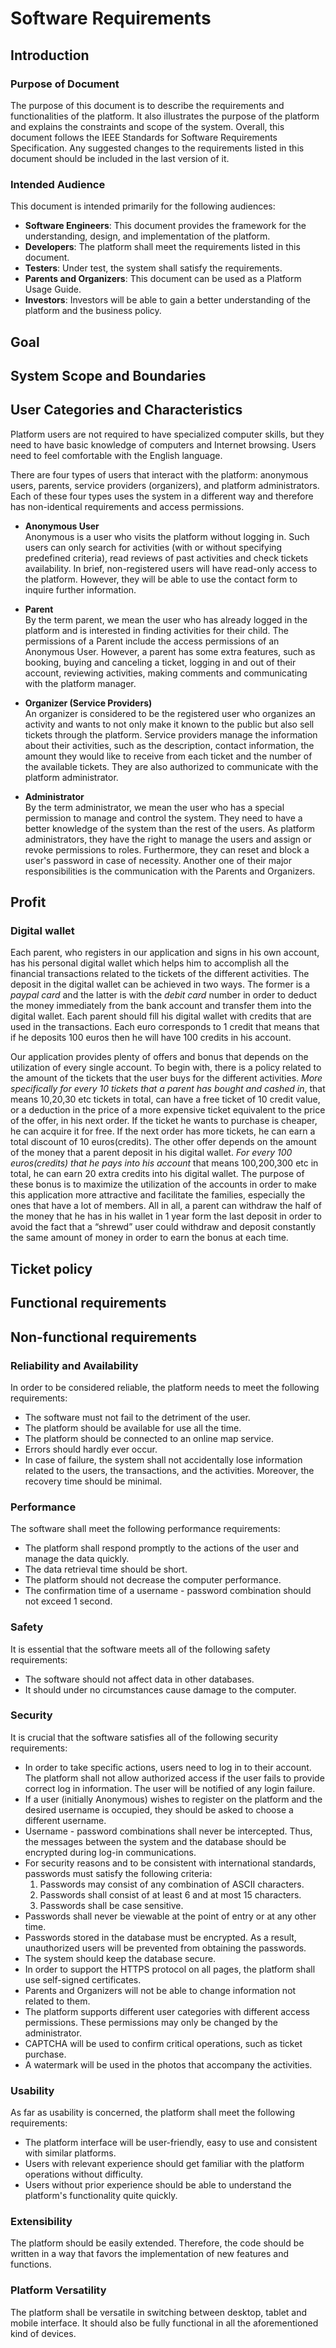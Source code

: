 Software Requirements
=====================

Introduction
------------

### Purpose of Document

The purpose of this document is to describe the requirements and functionalities of the platform. It also illustrates the purpose of the platform and explains the constraints and scope of the system. Overall, this document follows the IEEE Standards for Software Requirements Specification. Any suggested changes to the requirements listed in this document should be included in the last version of it.

### Intended Audience

This document is intended primarily for the following audiences:
- **Software Engineers**: This document provides the framework for the understanding, design, and implementation of the platform.
- **Developers**: The platform shall meet the requirements listed in this document.
- **Testers**: Under test, the system shall satisfy the requirements.
- **Parents and Organizers**: This document can be used as a Platform Usage Guide.
- **Investors**: Investors will be able to gain a better understanding of the platform and the business policy.

Goal
----

System Scope and Boundaries
---------------------------

User Categories and Characteristics
-----------------------------------

Platform users are not required to have specialized computer skills, but they need to have basic knowledge of computers and Internet browsing. Users need to feel comfortable with the English language.

There are four types of users that interact with the platform: anonymous users, parents, service providers (organizers), and platform administrators.  Each of these four types uses the system in a different way and therefore has non-identical requirements and access permissions.

-  **Anonymous User**  
Anonymous is a user who visits the platform without logging in. Such users can only search for activities (with or without specifying predefined criteria), read reviews of past activities and check tickets availability. In brief, non-registered users will have read-only access to the platform. However, they will be able to use the contact form to inquire further information.

-  **Parent**  
By the term parent, we mean the user who has already logged in the platform and is interested in finding activities for their child. The permissions of a Parent include the access permissions of an Anonymous User. However, a parent has some extra features, such as booking, buying and canceling a ticket, logging in and out of their account, reviewing activities, making comments and communicating with the platform manager.

-  **Organizer (Service Providers)**  
An organizer is considered to be the registered user who organizes an activity and wants to not only make it known to the public but also sell tickets through the platform. Service providers manage the information about their activities, such as the description, contact information, the amount they would like to receive from each ticket and the number of the available tickets. They are also authorized to communicate with the platform administrator.

-   **Administrator**  
By the term administrator, we mean the user who has a special permission to manage and control the system. They need to have a better knowledge of the system than the rest of the users. As platform administrators, they have the right to manage the users and assign or revoke permissions to roles. Furthermore, they can reset and block a user's password in case of necessity. Another one of their major responsibilities is the communication with the Parents and Organizers.

Profit
------

### Digital wallet

Each parent, who registers in our application and signs in his own account, has his personal digital  wallet which helps him to accomplish all the financial transactions related to the tickets of the  different activities. The deposit in the digital wallet can be achieved in two ways. The former is a  _paypal card_ and the latter is with the _debit card_ number in order to deduct the money  immediately from the bank account and transfer them into the digital wallet. Each parent should fill  his digital wallet with credits that are used in the transactions. Each euro corresponds to 1 credit that  means that if he deposits 100 euros then he will have 100 credits in his account. 

Our application  provides plenty of offers and bonus that depends on the utilization of every single account. To begin  with, there is a policy related to the amount of the tickets that the user buys for the different  activities. _More specifically for every 10 tickets that a parent has bought and cashed in_, that  means  10,20,30 etc tickets in total, can have a free ticket of 10 credit value, or a deduction in the  price of a  more expensive ticket equivalent to the price of the offer, in his next order. If the ticket  he wants to  purchase is cheaper, he can acquire it for free. If the next order has more tickets, he can  earn a total  discount of 10 euros(credits). The other offer depends on the amount of the money that  a parent  deposit in his digital wallet. _For every 100 euros(credits) that he pays into his account_  that means  100,200,300 etc in total, he can earn 20 extra credits into his digital wallet. The purpose  of these  bonus is to maximize the utilization of the accounts in order to make this application more  attractive  and facilitate the families, especially the ones that have a lot of members. All in all, a  parent can  withdraw the half of the money that he has in his wallet in 1 year form the last deposit in  order to  avoid the fact that a “shrewd” user could withdraw and deposit constantly the same  amount of  money in order to earn the bonus at each time.


Ticket policy
-------------

Functional requirements 
--------------------------

Non-functional requirements
---------------------------

### Reliability and Availability

In order to be considered reliable, the platform needs to meet the following requirements:
- The software must not fail to the detriment of the user.
- The platform should be available for use all the time.
- The platform should be connected to an online map service.
- Errors should hardly ever occur.
- In case of failure, the system shall not accidentally lose information related to the users, the transactions, and the activities. Moreover, the recovery time should be minimal.

### Performance

The software shall meet the following performance requirements:
- The platform shall respond promptly to the actions of the user and manage the data quickly.
- The data retrieval time should be short.
- The platform should not decrease the computer performance.
- The confirmation time of a username - password combination should not exceed 1 second.

### Safety

It is essential that the software meets all of the following safety requirements:
- The software should not affect data in other databases.    
- It should under no circumstances cause damage to the computer. 

### Security

It is crucial that the software satisfies all of the following security requirements:
- In order to take specific actions, users need to log in to their account. The platform shall not allow authorized access if the user fails to provide correct log in information. The user will be notified of any login failure.
- If a user (initially Anonymous) wishes to register on the platform and the desired username is occupied, they should be asked to choose a different username.
- Username - password combinations shall never be intercepted. Thus, the messages between the system and the database should be encrypted during log-in communications.
- For security reasons and to be consistent with international standards, passwords must satisfy the following criteria:
	1.    Passwords may consist of any combination of ASCII characters.
	2.    Passwords shall consist of at least 6 and at most 15 characters.
	3.    Passwords shall be case sensitive.
- Passwords shall never be viewable at the point of entry or at any other time.
- Passwords stored in the database must be encrypted. As a result, unauthorized users will be prevented from obtaining the passwords.
- The system should keep the database secure.
- In order to support the HTTPS protocol on all pages, the platform shall use self-signed certificates.
- Parents and Organizers will not be able to change information not related to them. 
- The platform supports different user categories with different access permissions. These permissions may only be changed by the administrator.
- CAPTCHA will be used to confirm critical operations, such as ticket purchase.
- A watermark will be used in the photos that accompany the activities.

### Usability

As far as usability is concerned, the platform shall meet the following requirements:
- The platform interface will be user-friendly, easy to use and consistent with similar platforms.
- Users with relevant experience should get familiar with the platform operations without difficulty.
- Users without prior experience should be able to understand the platform's functionality quite quickly.

### Extensibility

The platform should be easily extended. Therefore, the code should be written in a way that favors the implementation of new features and functions.

### Platform Versatility

The platform shall be versatile in switching between desktop, tablet and mobile interface. It should also be fully functional in all the aforementioned kind of devices. 
